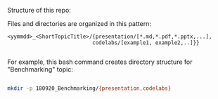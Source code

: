 Structure of this repo:

Files and directories are organized in this pattern:

```text
<yymmdd>_<ShortTopicTitle>/{presentation/[*.md,*.pdf,*.pptx,...],
                           codelabs/[example1, example2,..]}}
                          
```

For example, this bash command creates directory structure for "Benchmarking" topic:

```bash

mkdir -p 180920_Benchmarking/{presentation,codelabs}

```


